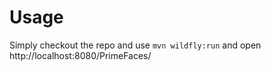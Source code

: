 # Usage

Simply checkout the repo and use `mvn wildfly:run` and open http://localhost:8080/PrimeFaces/
